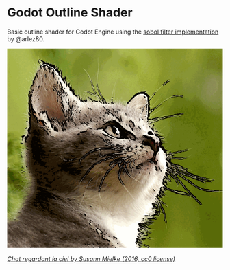 # Godot Outline Shader

Basic outline shader for Godot Engine using the [sobol filter implementation](https://bitbucket.org/arlez80/sobel-shader/src/master/) by @arlez80.

![cat](https://raw.githubusercontent.com/WittyCognomen/Godot-Outline-Shader/master/preview.gif)

[*Chat regardant la ciel by Susann Mielke (2016, cc0 license)*](https://commons.wikimedia.org/wiki/File:Chat_regardant_le_ciel.jpg)

